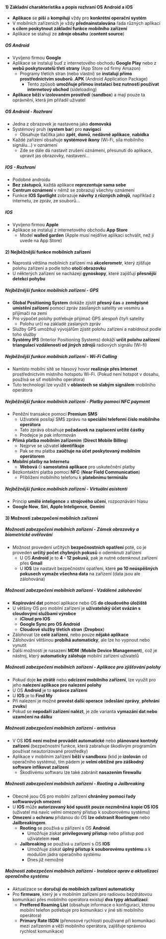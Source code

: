 #### 1) Základní charakteristika a popis rozhraní OS Android a iOS

- **Aplikace** se **píší** a **kompilují** vždy pro **konkrétní operační systém**
- V mobilních zařízeních je vždy **přednainstalována** řada různých aplikací **s cílem poskytnout základní funkce mobilního zařízení**
- Aplikace se stahují ze **zdroje obsahu** (**content source**)
##### OS Android
- Vyvíjeno firmou **Google**
- Aplikace se instalují buď z internetového obchodu **Google Play** nebo z **webů poskytovatelů třetí strany** (App Store od firmy Amazon)
	- Programy třetích stran (nebo vlastní) se **instalují přímo prostřednictvím souborů .APK** (Android Application Package)
		- Tento způsob **umožňuje přímou instalaci bez nutnosti používat internetový obchod** (sideloading)
- **Aplikace běží v izolovaném prostředí** (**sandbox**) a mají pouze ta oprávnění, která jim přiřadil uživatel
##### OS Android - Rozhraní
- Jedna z obrazovek je nastavena jako **domovská**
- Systémový pruh (**system bar**) pro **navigaci**
	- Obsahuje tlačítka jako **zpět**, **domů**, **nedávné aplikace**, **nabídka**
- Každé zařízení obsahuje **systémové ikony** (Wi-Fi, síla mobilního signálu...) v oznámení
	- Zde se dále dá nastavit zrušení oznámení, přesunutí do aplikace, upravit jas obrazovky, nastavení...
##### IOS - Rozhraní
- Podobné androidu
- **Bez zástupců**, každá aplikace **reprezentuje sama sebe**
- **Centrum oznámení** v němž se zobrazují všechny oznámení
- Funkce **IOS Spotlight** zobrazuje **návrhy z různých zdrojů**, například z internetu, ze zpráv, ze souborů...
##### IOS
- Vyvíjeno firmou **Apple**
- Aplikace se instalují z internetového obchodu **App Store**
	- Model **walled garden** (Apple musí nejdříve aplikaci schválit, než ji uvede na App Store)
#### 2) Nejběžnější funkce mobilních zařízení
- Naprostá většina mobilních zařízení má **akcelerometr**, který zjišťuje polohu zařízení a podle toho **otočí obrazovku**
- U některých zařízení se nacházejí **gynoskopy**, které zajišťují **přesnější detekci pohybu**
##### Nejběžnější funkce mobilních zařízení - GPS
- **Global Positioning System** dokáže zjistit **přesný čas** a **zeměpisné umístění zařízení** pomocí zpráv zasílaných satelity ve vesmíru a přijímači na zemi
- Pro výpočet polohy potřebuje přijímač GPS alespoň čtyři satelity
	- Polohu určí na základě zaslaných zpráv
- Služby GPS umožňují vývojářům zjistit polohu zařízení a nabídnout podle toho služby
- **Systémy IPS** (Interior Positioning Systems) dokáží **určit polohu zařízení triangulací vzdálenosti od jiných zdrojů** radiových signálu (Wi-fi)
##### Nejběžnější funkce mobilních zařízení - Wi-Fi Calling
- Namísto mobilní sítě se hlasový hovor **realizuje přes Internet** prostřednictvím místního hotspotu Wi-Fi. (Pokud není hotspot v dosahu, používá se síť  mobilního operátora)
- Tuto technologii lze využít v **oblastech se slabým signálem** mobilního operátora
##### Nejběžnější funkce mobilních zařízení - Platby pomocí NFC payment
- Peněžní transakce pomocí **Premium SMS**
	- Uživatelé posílají SMS zprávu na **speciální telefonní číslo mobilního operátora**
	- Tato zpráva obsahuje **požadavek na zaplacení určité částky**
	- Prodejce je pak informován
- **Přímá platba mobilním zařízením** (**Direct Mobile Billing**)
	- Nejprve se uživatel **identifikuje**
	- Pak se mu platba **zaúčtuje na účet poskytovaný mobilním operátorem**
- **Mobilní platby na Internetu**
	- **Webová** či **samostatná** **aplikace** pro uskutečnění platby
- Bezkontaktní platba pomocí **NFC** (**Near Field Communication**)
	- Přiblížení mobilního telefonu k **platebnímu terminálu**
##### Nejběžnější funkce mobilních zařízení - Virtuální asistenti
- Princip **umělé inteligence** a **strojového učení**, rozpoznávání hlasu
- **Google Now**, **Siri**, **Apple Inteligence**, **Gemini**
#### 3) Možnosti zabezpečení mobilních zařízení
##### Možnosti zabezpečení mobilních zařízení - Zámek obrazovky a biometrické ověřování
- Možnost provedení určitých **bezpečnostních opatření** poté, co je proveden **určitý počet chybných pokusů** o odemknutí zařízení
	- U OS **Android** je to **4 - 12 pokusů**, pak je nutné odemknout zařízení přes **Gmail**
	- U **IOS** lze nastavit bezpečnostní opatření, které **po 10 neúspěšných pokusech vymaže všechna data** na zařízení (data jsou ale zálohována)
##### Možnosti zabezpečení mobilních zařízení - Vzdálené zálohování
- **Kopírování dat** pomocí aplikace nebo OS **do cloudového úložiště**
- U většiny OS pro mobilní zařízení je **uživatelský účet svázán s cloudovými službami výrobce**
	- **iCloud pro IOS**
	- **Google Sync pro OS Android**
	- **Cloudové služby třetích stran** (**Dropbox**)
- Zálohovat lze **celé zařízení**, nebo pouze **nějaké aplikace**
- Zálohování většinou **probíhá automaticky**, ale lze ho vypnout nebo vynutit
- Další možností je nasazení **MDM** (**Mobile Device Management**), což je nástroj, který **automaticky zálohuje** mobilní zařízení uživatelů
##### Možnosti zabezpečení mobilních zařízení - Aplikace pro zjišťování polohy
- Pokud doje **ke ztrátě** nebo **odcizení mobilního zařízení**, lze využít pro jeho **nalezení aplikace pro nalezení polohy**
- U OS **Android** je to **správce zařízení**
- U **IOS** je to **Find My**
- Při nalezení je možné **provést další operace** (**odeslání zprávy**, **přehrání zvuku**)
- Pokud se **nepodaří zařízení nalézt**, je zde varianta **vymazání dat nebo uzamčení na dálku**
##### Možnosti zabezpečení mobilních zařízení - antivirus
- V OS **IOS** **není možné provádět automatické** nebo **plánované kontroly zařízení** (bezpečnostní funkce, která zabraňuje škodlivým programům používat neautorizované prostředky)
- Aplikace v mobilním zařízení **běží v sandboxu** (kód je **izolován** od operačního systému), tím pádem je **velmi obtížné pro záškodný software infikovat zařízení**
	- Škodlivému softwaru lze také zabránit **nasazením firewallu**
##### Možnosti zabezpečení mobilních zařízení - Rooting a Jailbreaking
- Obecně jsou OS pro mobilní zařízení **chráněny pomocí řady softwarových omezení**
- U **IOS** může **autorizovaný kód spustit pouze nezměněná kopie OS IOS** (uživatel má navíc velmi omezený přístup k souborovému systému)
- **Omezení** a **ochranu** přidanou do OS **lze odstranit Rootingem** nebo **Jailbreakingem**.
	- **Rooting** se používá u zářízení s OS **Android**.
		- Umožňuje získat **privilegovaný přístup** nebo přístup pod uživatelem **root**
	- **Jailbreaking** se používá u zařízení s OS **IOS**
		- Umožňuje získat **úplný přístup k souborovému systému** a k modulům jádra operačního systému
		- Dnes již nemožné
##### Možnosti zabezpečení mobilních zařízení - Instalace oprav a aktualizací operačního systému
- Aktualizace se **doručují do mobilních zařízení automaticky**
- Pro **firmware**, který je v mobilním zařízení pro radiovou bezdrátovou komunikaci přes mobilního operátora existují **dva typy aktualizací**:
	- **Preffered Roaming List** (obsahuje informace o konfiguraci, kterou mobilní telefon potřebuje pro komunikaci v jiné síti mobilního operátora)
	- **Primary Rate ISDN** (přenosové rychlosti používané při komunikaci mezi zařízením a věží mobilního operátora, zajišťuje správnou rychlost komunikace)